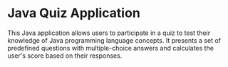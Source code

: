# Java Quiz Application
 This Java application allows users to participate in a quiz to test their knowledge of Java programming language concepts. It presents a set of predefined questions with multiple-choice answers and calculates the user's score based on their responses.
